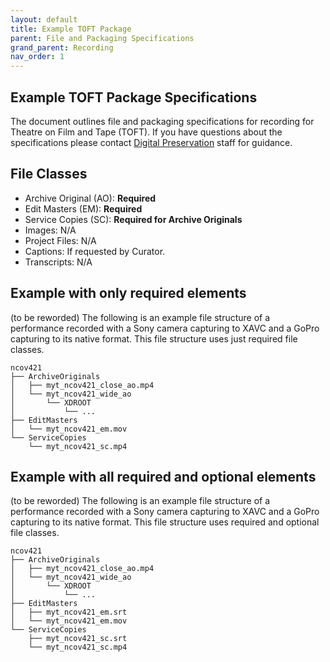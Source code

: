 ```yaml
---
layout: default
title: Example TOFT Package
parent: File and Packaging Specifications
grand_parent: Recording
nav_order: 1
---
```


## Example TOFT Package Specifications
The document outlines file and packaging specifications for recording for Theatre on Film and Tape (TOFT). If you have questions about the specifications please contact [Digital Preservation](mailto:digitalarchives@nypl.org) staff for guidance.

## File Classes

* Archive Original (AO): **Required**
* Edit Masters (EM): **Required**
* Service Copies (SC): **Required for Archive Originals**
* Images: N/A
* Project Files: N/A
* Captions: If requested by Curator. 
* Transcripts: N/A

## Example with only required elements

(to be reworded)
The following is an example file structure of a performance recorded with a Sony camera capturing to XAVC and a GoPro capturing to its native format. This file structure uses just required file classes. 

```
ncov421
├── ArchiveOriginals
│   ├── myt_ncov421_close_ao.mp4
│   └── myt_ncov421_wide_ao
│       └── XDROOT
│           └── ...   
├── EditMasters
│   └── myt_ncov421_em.mov
└── ServiceCopies
    └── myt_ncov421_sc.mp4   
```


## Example with all required and optional elements

(to be reworded)
The following is an example file structure of a performance recorded with a Sony camera capturing to XAVC and a GoPro capturing to its native format. This file structure uses required and optional file classes.  

```
ncov421
├── ArchiveOriginals
│   ├── myt_ncov421_close_ao.mp4
│   └── myt_ncov421_wide_ao
│       └── XDROOT
│           └── ...   
├── EditMasters
│   ├── myt_ncov421_em.srt
│   └── myt_ncov421_em.mov
└── ServiceCopies
    ├── myt_ncov421_sc.srt
    └── myt_ncov421_sc.mp4     

```